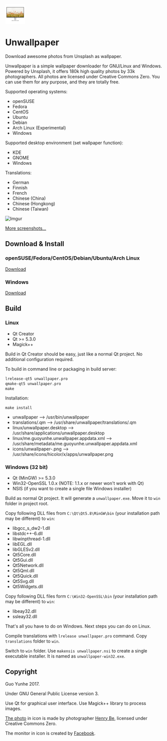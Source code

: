 ![Icon](icons/unwallpaper-64.png)

# Unwallpaper

Download awesome photos from Unsplash as wallpaper.

Unwallpaper is a simple wallpaper downloader for GNU/Linux and Windows.
Powered by Unsplash, it offers 180k high quality photos by 33k photographers.
All photos are licensed under Creative Commons Zero. You can use them for any
purpose, and they are totally free.

Supported operating systems:

* openSUSE
* Fedora
* CentOS
* Ubuntu
* Debian
* Arch Linux (Experimental)
* Windows

Supported desktop environment (set wallpaper function):

* KDE
* GNOME
* Windows

Translations:

* German
* Finnish
* French
* Chinese (China)
* Chinese (Hongkong)
* Chinese (Taiwan)

![Imgur](http://i.imgur.com/Kkuf8o8.jpg)

[More screenshots...](http://imgur.com/a/LmE5x)

## Download & Install

### openSUSE/Fedora/CentOS/Debian/Ubuntu/Arch Linux

[Download](https://software.opensuse.org//download.html?project=home%3Aguoyunhebrave&package=unwallpaper)

### Windows

[Download](https://github.com/guoyunhe/unwallpaper/releases)

## Build

### Linux

* Qt Creator
* Qt >= 5.3.0
* Magick++

Build in Qt Creator should be easy, just like a normal Qt project. No additional configuration required.

To build in command line or packaging in build server:

```
lrelease-qt5 unwallpaper.pro
qmake-qt5 unwallpaper.pro
make
```

Installation:

```
make install
```

* unwallpaper --> /usr/bin/unwallpaper
* translations/<lang>.qm --> /usr/share/unwallpaper/translations/<lang>.qm
* linux/unwallpaper.desktop --> /usr/share/applications/unwallpaper.desktop
* linux/me.guoyunhe.unwallpaper.appdata.xml --> /usr/share/metadata/me.guoyunhe.unwallpaper.appdata.xml
* icons/unwallpaper-<size>.png --> /usr/share/icons/hicolor/<size>x<size>/apps/unwallpaper.png

### Windows (32 bit)

* Qt (MinGW) >= 5.3.0
* Win32-OpenSSL 1.0.x (NOTE: 1.1.x or newer won't work with Qt)
* NSIS (if you want to create a single file Windows installer)

Build as normal Qt project. It will generate a `unwallpaper.exe`. Move it to `win` folder in project root.

Copy following DLL files from `C:\Qt\Qt5.8\MinGW\bin` (your installation path may be different) to `win`:

* libgcc_s_dw2-1.dll
* libstdc++-6.dll
* libwinpthread-1.dll
* libEGL.dll
* libGLESv2.dll
* Qt5Core.dll
* Qt5Gui.dll
* Qt5Network.dll
* Qt5Qml.dll
* Qt5Quick.dll
* Qt5Svg.dll
* Qt5Widgets.dll

Copy following DLL files form `C:\Win32-OpenSSL\bin` (your installation path may be different) to `win`:

* libeay32.dll
* ssleay32.dll

That's all you have to do on Windows. Next steps you can do on Linux.

Compile translations with `lrelease unwallpaper.pro` command. Copy `translations` folder to `win`.

Switch to `win` folder. Use `makensis unwallpaper.nsi` to create a single executable installer. It
is named as `unwallpaper-win32.exe`.


## Copyright

Guo Yunhe 2017.

Under GNU General Public License version 3.

Use Qt for graphical user interface. Use Magick++ library to process images.

[The photo](https://unsplash.com/photos/IicyiaPYGGI) in icon is made by photographer
[Henry Be](https://unsplash.com/@henry_be), licensed under Creative Commons Zero.

The monitor in icon is created by [Facebook](http://facebook.design/devices).
